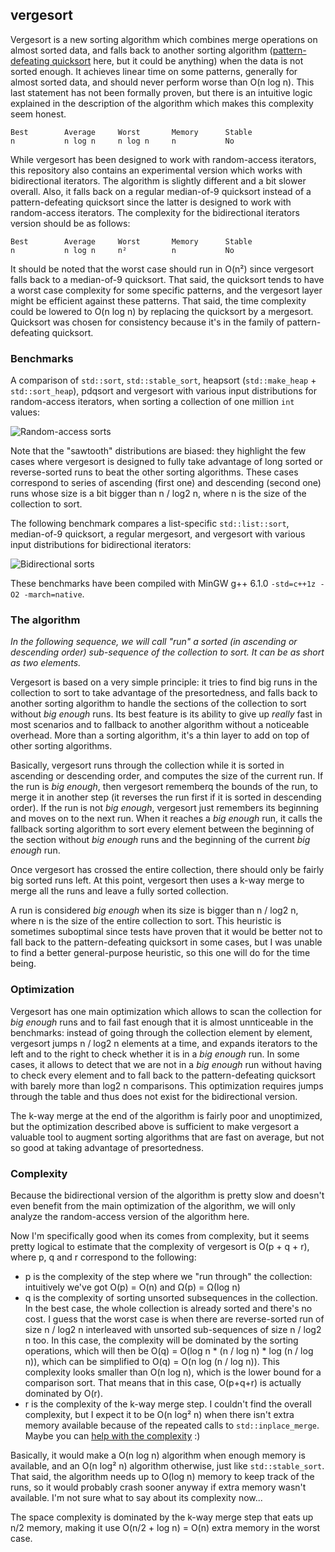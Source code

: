 vergesort
---------

Vergesort is a new sorting algorithm which combines merge operations on almost sorted data, and
falls back to another sorting algorithm ([pattern-defeating quicksort][1] here, but it could be
anything) when the data is not sorted enough. It achieves linear time on some patterns, generally
for almost sorted data, and should never perform worse than O(n log n). This last statement has
not been formally proven, but there is an intuitive logic explained in the description of the
algorithm which makes this complexity seem honest.

    Best        Average     Worst       Memory      Stable
    n           n log n     n log n     n           No

While vergesort has been designed to work with random-access iterators, this repository also
contains an experimental version which works with bidirectional iterators. The algorithm is
slightly different and a bit slower overall. Also, it falls back on a regular median-of-9
quicksort instead of a pattern-defeating quicksort since the latter is designed to work with
random-access iterators. The complexity for the bidirectional iterators version should be as
follows:

    Best        Average     Worst       Memory      Stable
    n           n log n     n²          n           No

It should be noted that the worst case should run in O(n²) since vergesort falls back to a
median-of-9 quicksort. That said, the quicksort tends to have a worst case complexity for some
specific patterns, and the vergesort layer might be efficient against these patterns. That said,
the time complexity could be lowered to O(n log n) by replacing the quicksort by a mergesort.
Quicksort was chosen for consistency because it's in the family of pattern-defeating quicksort.

### Benchmarks

A comparison of `std::sort`, `std::stable_sort`, heapsort (`std::make_heap` + `std::sort_heap`),
pdqsort and vergesort with various input distributions for random-access iterators, when sorting
a collection of one million `int` values:

![Random-access sorts](http://i.imgur.com/sDzdCAX.png)

Note that the "sawtooth" distributions are biased: they highlight the few cases where vergesort is
designed to fully take advantage of long sorted or reverse-sorted runs to beat the other sorting
algorithms. These cases correspond to series of ascending (first one) and descending (second one)
runs whose size is a bit bigger than n / log2 n, where n is the size of the collection to sort.

The following benchmark compares a list-specific `std::list::sort`, median-of-9 quicksort, a
regular mergesort, and vergesort with various input distributions for bidirectional iterators:

![Bidirectional sorts](https://i.imgur.com/J3XYJtw.png)

These benchmarks have been compiled with MinGW g++ 6.1.0 `-std=c++1z -O2 -march=native`.

### The algorithm

*In the following sequence, we will call "run" a sorted (in ascending or descending order)
sub-sequence of the collection to sort. It can be as short as two elements.*

Vergesort is based on a very simple principle: it tries to find big runs in the collection to
sort to take advantage of the presortedness, and falls back to another sorting algorithm to handle
the sections of the collection to sort without *big enough* runs. Its best feature is its ability
to give up *really* fast in most scenarios and to fallback to another algorithm without a
noticeable overhead. More than a sorting algorithm, it's a thin layer to add on top of other
sorting algorithms.

Basically, vergesort runs through the collection while it is sorted in ascending or descending
order, and computes the size of the current run. If the run is *big enough*, then vergesort
rememberq the bounds of the run, to merge it in another step (it reverses the run first if it
is sorted in descending order). If the run is not *big enough*, vergesort just remembers its
beginning and moves on to the next run. When it reaches a *big enough* run, it calls the fallback
sorting algorithm to sort every element between the beginning of the section without *big enough*
runs and the beginning of the current *big enough* run.

Once vergesort has crossed the entire collection, there should only be fairly big sorted runs left.
At this point, vergesort then uses a k-way merge to merge all the runs and leave a fully sorted
collection.

A run is considered *big enough* when its size is bigger than n / log2 n, where n is the size of
the entire collection to sort. This heuristic is sometimes suboptimal since tests have proven that
it would be better not to fall back to the pattern-defeating quicksort in some cases, but I was
unable to find a better general-purpose heuristic, so this one will do for the time being.

### Optimization

Vergesort has one main optimization which allows to scan the collection for *big enough* runs and
to fail fast enough that it is almost unnticeable in the benchmarks: instead of going through the
collection element by element, vergesort jumps n / log2 n elements at a time, and expands iterators
to the left and to the right to check whether it is in a *big enough* run. In some cases, it allows
to detect that we are not in a *big enough* run without having to check every element and to fall
back to the pattern-defeating quicksort with barely more than log2 n comparisons. This optimization
requires jumps through the table and thus does not exist for the bidirectional version.

The k-way merge at the end of the algorithm is fairly poor and unoptimized, but the optimization
described above is sufficient to make vergesort a valuable tool to augment sorting algorithms that
are fast on average, but not so good at taking advantage of presortedness.

### Complexity

Because the bidirectional version of the algorithm is pretty slow and doesn't even benefit from the
main optimization of the algorithm, we will only analyze the random-access version of the algorithm
here.

Now I'm specifically good when its comes from complexity, but it seems pretty logical to estimate
that the complexity of vergesort is O(p + q + r), where p, q and r correspond to the following:
* p is the complexity of the step where we "run through" the collection: intuitively we've got
  O(p) = O(n) and Ω(p) = Ω(log n)
* q is the complexity of sorting unsorted subsequences in the collection. In the best case, the
  whole collection is already sorted and there's no cost. I guess that the worst case is when
  there are reverse-sorted run of size n / log2 n interleaved with unsorted sub-sequences of size
  n / log2 n too. In this case, the complexity will be dominated by the sorting operations, which
  will then be O(q) = O(log n * (n / log n) * log (n / log n)), which can be simplified to O(q) =
  O(n log (n / log n)). This complexity looks smaller than O(n log n), which is the lower bound
  for a comparison sort. That means that in this case, O(p+q+r) is actually dominated by O(r).
* r is the complexity of the k-way merge step. I couldn't find the overall complexity, but I
  expect it to be O(n log² n) when there isn't extra memory available because of the repeated calls
  to `std::inplace_merge`. Maybe you can [help with the complexity][2] :)

Basically, it would make a O(n log n) algorithm when enough memory is available, and an O(n log² n)
algorithm otherwise, just like `std::stable_sort`. That said, the algorithm needs up to O(log n)
memory to keep track of the runs, so it would probably crash sooner anyway if extra memory wasn't
available. I'm not sure what to say about its complexity now...

The space complexity is dominated by the k-way merge step that eats up n/2 memory, making it use
O(n/2 + log n) = O(n) extra memory in the worst case.


  [1]: https://github.com/orlp/pdqsort
  [2]: http://cs.stackexchange.com/q/68271/29312